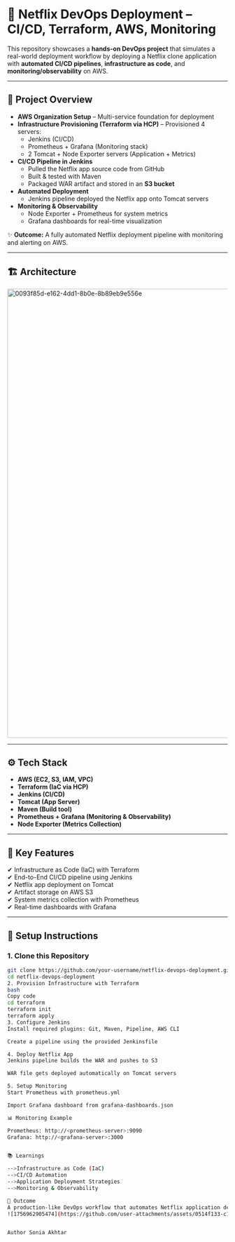 # 🚀 Netflix DevOps Deployment – CI/CD, Terraform, AWS, Monitoring

This repository showcases a **hands-on DevOps project** that simulates a real-world deployment workflow by deploying a Netflix clone application with **automated CI/CD pipelines**, **infrastructure as code**, and **monitoring/observability** on AWS.

---

## 🔹 Project Overview

- **AWS Organization Setup** – Multi-service foundation for deployment  
- **Infrastructure Provisioning (Terraform via HCP)** – Provisioned 4 servers:  
  - Jenkins (CI/CD)  
  - Prometheus + Grafana (Monitoring stack)  
  - 2 Tomcat + Node Exporter servers (Application + Metrics)  
- **CI/CD Pipeline in Jenkins**  
  - Pulled the Netflix app source code from GitHub  
  - Built & tested with Maven  
  - Packaged WAR artifact and stored in an **S3 bucket**  
- **Automated Deployment**  
  - Jenkins pipeline deployed the Netflix app onto Tomcat servers  
- **Monitoring & Observability**  
  - Node Exporter + Prometheus for system metrics  
  - Grafana dashboards for real-time visualization  

✨ **Outcome:** A fully automated Netflix deployment pipeline with monitoring and alerting on AWS.

---

## 🏗️ Architecture

<img width="1536" height="1024" alt="0093f85d-e162-4dd1-8b0e-8b89eb9e556e" src="https://github.com/user-attachments/assets/80d10fb7-0c07-4470-9ce9-07a06ad0d2e6" />


---

## ⚙️ Tech Stack

- **AWS (EC2, S3, IAM, VPC)**  
- **Terraform (IaC via HCP)**  
- **Jenkins (CI/CD)**  
- **Tomcat (App Server)**  
- **Maven (Build tool)**  
- **Prometheus + Grafana (Monitoring & Observability)**  
- **Node Exporter (Metrics Collection)**  

---

## 📌 Key Features

✔ Infrastructure as Code (IaC) with Terraform  
✔ End-to-End CI/CD pipeline using Jenkins  
✔ Netflix app deployment on Tomcat  
✔ Artifact storage on AWS S3  
✔ System metrics collection with Prometheus  
✔ Real-time dashboards with Grafana  

---

## 🚀 Setup Instructions

### 1. Clone this Repository
```bash
git clone https://github.com/your-username/netflix-devops-deployment.git
cd netflix-devops-deployment
2. Provision Infrastructure with Terraform
bash
Copy code
cd terraform
terraform init
terraform apply
3. Configure Jenkins
Install required plugins: Git, Maven, Pipeline, AWS CLI

Create a pipeline using the provided Jenkinsfile

4. Deploy Netflix App
Jenkins pipeline builds the WAR and pushes to S3

WAR file gets deployed automatically on Tomcat servers

5. Setup Monitoring
Start Prometheus with prometheus.yml

Import Grafana dashboard from grafana-dashboards.json

📊 Monitoring Example

Prometheus: http://<prometheus-server>:9090
Grafana: http://<grafana-server>:3000


📚 Learnings

-->Infrastructure as Code (IaC)
-->CI/CD Automation
-->Application Deployment Strategies
-->Monitoring & Observability

🏁 Outcome
A production-like DevOps workflow that automates Netflix application deployment, integrates monitoring/alerting, and runs on AWS infrastructure.
![1756962905474](https://github.com/user-attachments/assets/0514f133-c17c-4815-836a-81bd48f925bb)


Author Sonia Akhtar
